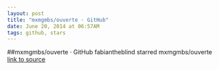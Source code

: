 ```yaml
---
layout: post
title: "mxmgmbs/ouverte · GitHub"
date: June 20, 2014 at 06:57AM
tags: github, stars
---
```

##mxmgmbs/ouverte · GitHub
fabiantheblind starred mxmgmbs/ouverte
[link to source](http://ift.tt/1qkxcih) 
